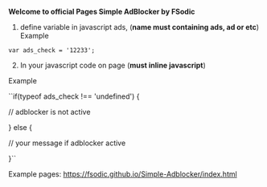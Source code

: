 **Welcome to official Pages Simple AdBlocker by FSodic**

1. define variable in javascript ads, (**name must containing ads, ad or etc**)
Example

`var ads_check = '12233';`

2. In your javascript code on page (**must inline javascript**)

Example

``if(typeof ads_check !== 'undefined') {
  
  // adblocker is not active
  
} else {
  
  // your message if adblocker active
  
}``
  
  Example pages:
  https://fsodic.github.io/Simple-Adblocker/index.html
